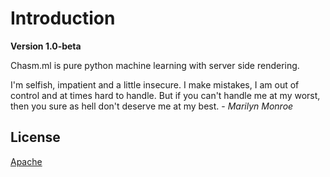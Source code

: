 # Introduction

**Version 1.0-beta**

Chasm.ml is pure python machine learning with server side rendering.

I'm selfish, impatient and a little insecure. I make mistakes, I am out of control and at times hard to handle. But if you can't handle me at my worst, then you sure as hell don't deserve me at my best. - _Marilyn Monroe_

## License

[Apache](https://choosealicense.com/licenses/apache-2.0/)
